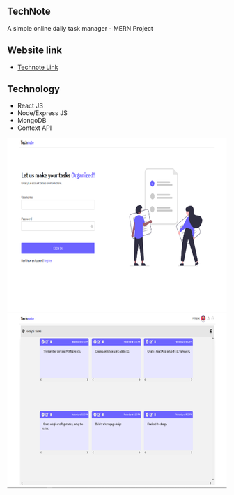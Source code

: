 ## TechNote

A simple online daily task manager - MERN Project

## Website link

- [Technote Link](http://technote-dev.netlify.app/)

## Technology

- React JS
- Node/Express JS
- MongoDB
- Context API

<p align="center">
<img src="https://github.com/patwicks/TechNote/blob/master/technote_login.png" width="600" height="400">
<img src="https://github.com/patwicks/TechNote/blob/master/Technote_Home.png" width="600" height="400" >
</p>
